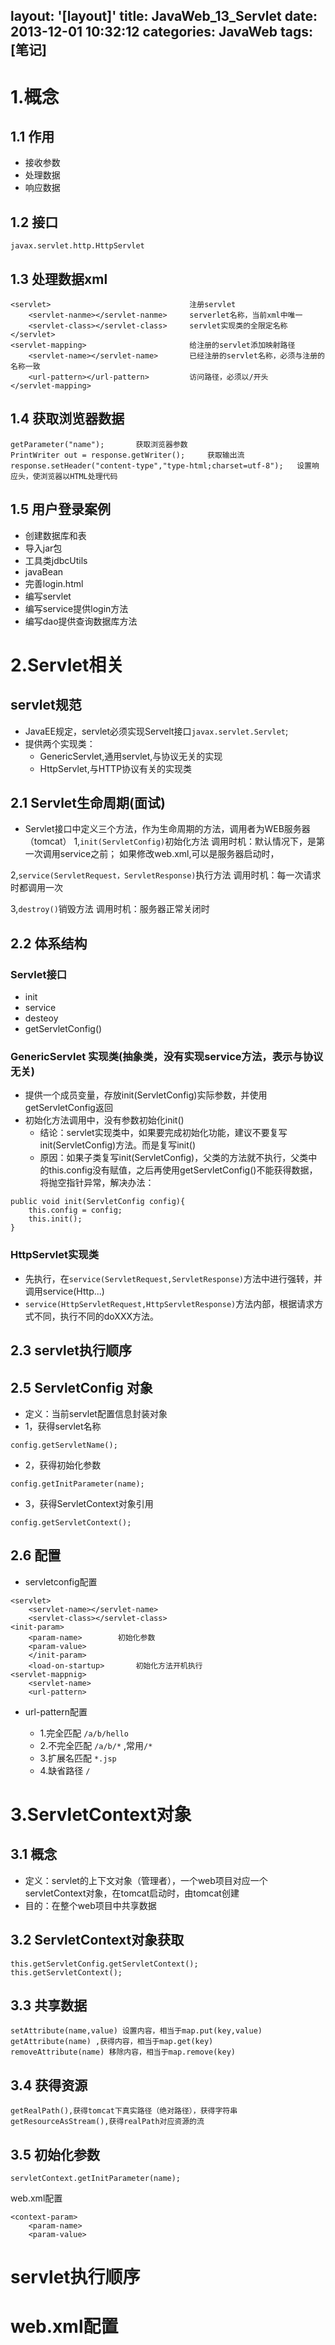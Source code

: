 layout: '[layout]'
title: JavaWeb_13_Servlet
date: 2013-12-01 10:32:12
categories: JavaWeb
tags: [笔记]
---
# 1.概念
## 1.1 作用
- 接收参数
- 处理数据
- 响应数据

## 1.2 接口

```
javax.servlet.http.HttpServlet
```
## 1.3 处理数据xml

```
<servlet>                               注册servlet
    <servlet-nanme></servlet-nanme>     serverlet名称，当前xml中唯一
    <servlet-class></servlet-class>     servlet实现类的全限定名称
</servlet>
<servlet-mapping>                       给注册的servlet添加映射路径
    <servlet-name></servlet-name>       已经注册的servlet名称，必须与注册的名称一致
    <url-pattern></url-pattern>         访问路径，必须以/开头
</servlet-mapping>
```
<!--more-->
## 1.4 获取浏览器数据

```
getParameter("name");       获取浏览器参数
PrintWriter out = response.getWriter();     获取输出流
response.setHeader("content-type","type-html;charset=utf-8");   设置响应头，使浏览器以HTML处理代码
```
## 1.5 用户登录案例
- 创建数据库和表
- 导入jar包
- 工具类jdbcUtils
- javaBean
- 完善login.html
- 编写servlet
- 编写service提供login方法
- 编写dao提供查询数据库方法

# 2.Servlet相关
## servlet规范
- JavaEE规定，servlet必须实现Servelt接口`javax.servlet.Servlet`;
- 提供两个实现类：
    - GenericServlet,通用servlet,与协议无关的实现
    - HttpServlet,与HTTP协议有关的实现类
## 2.1 Servlet生命周期(面试)
- Servlet接口中定义三个方法，作为生命周期的方法，调用者为WEB服务器（tomcat）
1,`init(ServletConfig)`初始化方法
    调用时机：默认情况下，是第一次调用service之前；
    如果修改web.xml,可以是服务器启动时，<servlet><loas-on-startup>

2,`service(ServletRequest，ServletResponse)`执行方法
    调用时机：每一次请求时都调用一次

3,`destroy()`销毁方法
    调用时机：服务器正常关闭时


## 2.2 体系结构
### Servlet接口
- init
- service
- desteoy
- getServletConfig()
### GenericServlet 实现类(抽象类，没有实现service方法，表示与协议无关)
- 提供一个成员变量，存放init(ServletConfig)实际参数，并使用getServletConfig返回
- 初始化方法调用中，没有参数初始化init()    
    - 结论：servlet实现类中，如果要完成初始化功能，建议不要复写init(ServletConfig)方法。而是复写init()
    - 原因：如果子类复写init(ServletConfig)，父类的方法就不执行，父类中的this.config没有赋值，之后再使用getServletConfig()不能获得数据，将抛空指针异常，解决办法：
    
```
public void init(ServletConfig config){
    this.config = config;
    this.init();
}
```
### HttpServlet实现类
- 先执行，在`service(ServletRequest,ServletResponse)`方法中进行强转，并调用service(Http...)
- `service(HttpServletRequest,HttpServletResponse)`方法内部，根据请求方式不同，执行不同的doXXX方法。
## 2.3 servlet执行顺序

## 2.5 ServletConfig 对象
- 定义：当前servlet配置信息封装对象
- 1，获得servlet名称
```
config.getServletName();
```
- 2，获得初始化参数
```
config.getInitParameter(name);
```
- 3，获得ServletContext对象引用
```
config.getServletContext();
```

## 2.6 配置
- servletconfig配置

```
<servlet>
	<servlet-name></servlet-name>
	<servlet-class></servlet-class>
<init-param>
	<param-name>        初始化参数
	<param-value>
	</init-param>
	<load-on-startup>       初始化方法开机执行
<servlet-mappnig>
	<servlet-name>
	<url-pattern>
```

- url-pattern配置

    - 1.完全匹配		`/a/b/hello`
    - 2.不完全匹配	`/a/b/*` ,常用`/*`
    - 3.扩展名匹配	`*.jsp`
    - 4.缺省路径		`/`
# 3.ServletContext对象
## 3.1  概念
- 定义：servlet的上下文对象（管理者），一个web项目对应一个servletContext对象，在tomcat启动时，由tomcat创建
- 目的：在整个web项目中共享数据
## 3.2 ServletContext对象获取

```
this.getServletConfig.getServletContext();
this.getServletContext();
```

## 3.3 共享数据

```
setAttribute(name,value) 设置内容，相当于map.put(key,value)
getAttribute(name) ,获得内容，相当于map.get(key)
removeAttribute(name) 移除内容，相当于map.remove(key)
```
## 3.4 获得资源

```
getRealPath(),获得tomcat下真实路径（绝对路径），获得字符串
getResourceAsStream(),获得realPath对应资源的流
```
## 3.5 初始化参数

```
servletContext.getInitParameter(name);
```
web.xml配置

```
<context-param>
    <param-name>
    <param-value>
```

# servlet执行顺序
# web.xml配置